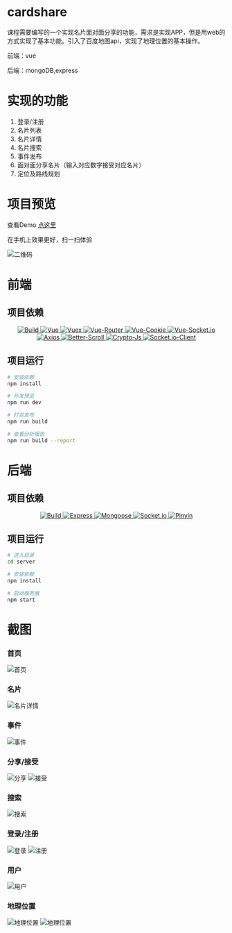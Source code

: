 # cardshare

课程需要编写的一个实现名片面对面分享的功能，需求是实现APP，但是用web的方式实现了基本功能。引入了百度地图api，实现了地理位置的基本操作。

前端：vue

后端：mongoDB,express



# 实现的功能

1. 登录/注册
2. 名片列表
3. 名片详情
4. 名片搜索
5. 事件发布
5. 面对面分享名片（输入对应数字接受对应名片）
6. 定位及路线规划

# 项目预览
查看Demo [点这里](http://182.61.16.163/cardshare)


在手机上效果更好，扫一扫体验

![二维码](https://github.com/pwx123/cardshare-vue/raw/master/screenshots/qrcode.png)

# 前端

## 项目依赖

<p align="center">
  <a href="http://sioxas.github.io/">
    <img src="https://img.shields.io/travis/rust-lang/rust.svg" alt="Build">
  </a>
  <a href="http://sioxas.github.io/">
    <img src="https://img.shields.io/badge/vue-v2.5.17-blue.svg" alt="Vue">
  </a>
  <a href="http://sioxas.github.io/">
    <img src="https://img.shields.io/badge/vuex-v3.0.1-blue.svg" alt="Vuex">
  </a>
  <a href="http://sioxas.github.io/">
    <img src="https://img.shields.io/badge/vue--router-v3.0.1-blue.svg" alt="Vue-Router">
  </a>
  <a href="http://sioxas.github.io/">
    <img src="https://img.shields.io/badge/vue--cookie-v1.1.4-blue.svg" alt="Vue-Cookie">
  </a>
  <a href="http://sioxas.github.io/">
    <img src="https://img.shields.io/badge/vue--socket.io-v2.1.1--b-blue.svg" alt="Vue-Socket.io">
  </a>
  <a href="http://sioxas.github.io/">
    <img src="https://img.shields.io/badge/axios-v0.18.0-blue.svg" alt="Axios">
  </a>
  <a href="http://sioxas.github.io/">
    <img src="https://img.shields.io/badge/better--scroll-v1.12.6-blue.svg" alt="Better-Scroll">
  </a>
  <a href="http://sioxas.github.io/">
    <img src="https://img.shields.io/badge/crypto--js-v3.1.9--1-blue.svg" alt="Crypto-Js">
  </a>
  <a href="http://sioxas.github.io/">
    <img src="https://img.shields.io/badge/socket.io--client-v2.1.0-blue.svg" alt="Socket.io-Client">
  </a>
</p>

## 项目运行

``` bash
# 安装依赖
npm install

# 开发预览
npm run dev

# 打包发布
npm run build

# 查看分析报告
npm run build --report
```

# 后端

## 项目依赖

<p align="center">
  <a href="http://sioxas.github.io/">
    <img src="https://img.shields.io/travis/rust-lang/rust.svg" alt="Build">
  </a>
  <a href="http://sioxas.github.io/">
    <img src="https://img.shields.io/badge/express-v4.6.0-blue.svg" alt="Express">
  </a>
  <a href="http://sioxas.github.io/">
    <img src="https://img.shields.io/badge/mongoose-v5.0.17-blue.svg" alt="Mongoose">
  </a>
  <a href="http://sioxas.github.io/">
    <img src="https://img.shields.io/badge/socket.io-v2.1.0-blue.svg" alt="Socket.io">
  </a>
  <a href="http://sioxas.github.io/">
    <img src="https://img.shields.io/badge/pinyin-v2.8.3-blue.svg" alt="Pinyin">
  </a>
</p>

## 项目运行

``` bash
# 进入目录
cd server

# 安装依赖
npm install

# 启动服务器
npm start

```
# 截图


### 首页
![首页](https://github.com/pwx123/cardshare-vue/raw/master/screenshots/index.png)
### 名片
![名片详情](https://github.com/pwx123/cardshare-vue/raw/master/screenshots/card.png)
### 事件
![事件](https://github.com/pwx123/cardshare-vue/raw/master/screenshots/event.png)

### 分享/接受
![分享](https://github.com/pwx123/cardshare-vue/raw/master/screenshots/share.png)
![接受](https://github.com/pwx123/cardshare-vue/raw/master/screenshots/rec.png)
### 搜索
![搜索](https://github.com/pwx123/cardshare-vue/raw/master/screenshots/search.png)
### 登录/注册
![登录](https://github.com/pwx123/cardshare-vue/raw/master/screenshots/login.png)
![注册](https://github.com/pwx123/cardshare-vue/raw/master/screenshots/reg.png)
### 用户
![用户](https://github.com/pwx123/cardshare-vue/raw/master/screenshots/user.png)
### 地理位置
![地理位置](https://github.com/pwx123/cardshare-vue/raw/master/screenshots/location.png)
![地理位置](https://github.com/pwx123/cardshare-vue/raw/master/screenshots/router.png)

